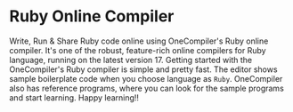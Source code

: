 # Ruby Online Compiler

Write, Run & Share Ruby code online using OneCompiler's Ruby online compiler. It's one of the robust, feature-rich online compilers for Ruby language, running on the latest version 17. Getting started with the OneCompiler's Ruby compiler is simple and pretty fast. The editor shows sample boilerplate code when you choose language as `Ruby`. OneCompiler also has reference programs, where you can look for the sample programs and start learning. Happy learning!!
